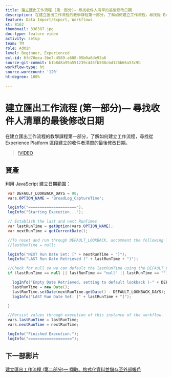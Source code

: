 ```yaml
---
title: 建立匯出工作流程 (第一部分)— 尋找收件人清單的最後修改日期
description: 在建立匯出工作流程的教學課程第一部分，了解如何建立工作流程，尋找從 Experience Platform 區段建立的收件者清單的最後修改日期。
feature: Data Import/Export, Workflows
kt: 8162
thumbnail: 336387.jpg
doc-type: feature video
activity: setup
team: TM
role: Admin
level: Beginner, Experienced
exl-id: 6fd70eea-3be7-4589-a608-05b0a8de93a6
source-git-commit: b1b8d8a99a551239c445fb588cbd126b66a53c9b
workflow-type: ht
source-wordcount: '120'
ht-degree: 100%

---
```


# 建立匯出工作流程 (第一部分)— 尋找收件人清單的最後修改日期

在建立匯出工作流程的教學課程第一部分，了解如何建立工作流程，尋找從 Experience Platform 區段建立的收件者清單的最後修改日期。

>[!VIDEO](https://video.tv.adobe.com/v/336387?quality=12&learn=on)

## 資產

利用 JavaScript 建立日期範圍：

```java
 var DEFAULT_LOOKBACK_DAYS = 90;
 vars.OPTION_NAME = "BroadLog_CaptureTime";

 logInfo("=====================");
 logInfo("Starting Execution...");

 // Establish the last and next RunTimes
 var lastRunTime = getOption(vars.OPTION_NAME);
 var nextRunTime = getCurrentDate();

 //To reset and run through DEFAULT_LOOKBACK, uncomment the following line.
 //lastRunTime = null;

 logInfo("NEXT Run Date Set: [" + nextRunTime + "]");
 logInfo("LAST Run Date Retrieved (" + lastRunTime + ")");

 //Check for null so we can default the lastRunTime using the DEFAULT_LOOKBACK 
 if (lastRunTime == null || lastRunTime == "null" || lastRunTime == "") {

   logInfo("Empty Date Retrieved, setting to default lookback (-" + DEFAULT_LOOKBACK_DAYS + " days)");
   lastRunTime = new Date();
   lastRunTime.setDate(nextRunTime.getDate() - DEFAULT_LOOKBACK_DAYS);
   logInfo("LAST Run Date Set: [" + lastRunTime + "]");

 } 

 //Persist values through execution of this instance of the workflow.
 vars.lastRunTime = lastRunTime;
 vars.nextRunTime = nextRunTime;

 logInfo("Finished Execution.");
 logInfo("===================");
```

## 下一部影片

[建立匯出工作流程 (第二部分)— 擷取、格式化資料並儲存至外部帳戶](extract-format-save-data-to-external-account.md)
